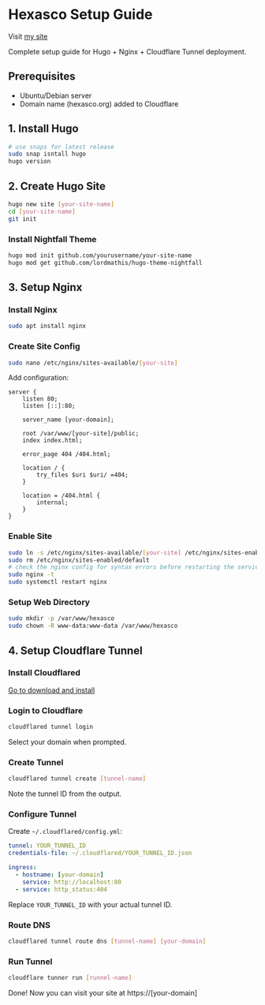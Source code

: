 # Hexasco Setup Guide

Visit [my site](https://hexasco.org)

Complete setup guide for Hugo + Nginx + Cloudflare Tunnel deployment.

## Prerequisites

- Ubuntu/Debian server
- Domain name (hexasco.org) added to Cloudflare

## 1. Install Hugo

```bash
# use snaps for latest release
sudo snap isntall hugo
hugo version
```

## 2. Create Hugo Site

```bash
hugo new site [your-site-name]
cd [your-site-name]
git init
```

### Install Nightfall Theme

```bash
hugo mod init github.com/yourusername/your-site-name
hugo mod get github.com/lordmathis/hugo-theme-nightfall
```

## 3. Setup Nginx

### Install Nginx

```bash
sudo apt install nginx
```

### Create Site Config

```bash
sudo nano /etc/nginx/sites-available/[your-site]
```

Add configuration:

```nginx
server {
	listen 80;
	listen [::]:80;
	
	server_name [your-domain];
	
	root /var/www/[your-site]/public;
	index index.html;
	
	error_page 404 /404.html;
	
	location / {
		try_files $uri $uri/ =404;
	}
	
	location = /404.html {
		internal;
	}
}
```

### Enable Site

```bash
sudo ln -s /etc/nginx/sites-available/[your-site] /etc/nginx/sites-enabled/
sudo rm /etc/nginx/sites-enabled/default
# check the nginx config for syntax errors before restarting the service
sudo nginx -t
sudo systemctl restart nginx
```

### Setup Web Directory

```bash
sudo mkdir -p /var/www/hexasco
sudo chown -R www-data:www-data /var/www/hexasco
```

## 4. Setup Cloudflare Tunnel

### Install Cloudflared

[Go to download and install](https://developers.cloudflare.com/cloudflare-one/connections/connect-networks/downloads/)

### Login to Cloudflare

```bash
cloudflared tunnel login
```

Select your domain when prompted.

### Create Tunnel

```bash
cloudflared tunnel create [tunnel-name]
```

Note the tunnel ID from the output.

### Configure Tunnel

Create `~/.cloudflared/config.yml`:

```yaml
tunnel: YOUR_TUNNEL_ID
credentials-file: ~/.cloudflared/YOUR_TUNNEL_ID.json

ingress:
  - hostname: [your-domain]
    service: http://localhost:80
  - service: http_status:404
```

Replace `YOUR_TUNNEL_ID` with your actual tunnel ID.

### Route DNS

```bash
cloudflared tunnel route dns [tunnel-name] [your-domain]
```

### Run Tunnel

```bash
cloudflare tunner run [runnel-name]
```


Done! Now you can visit your site at https://[your-domain]